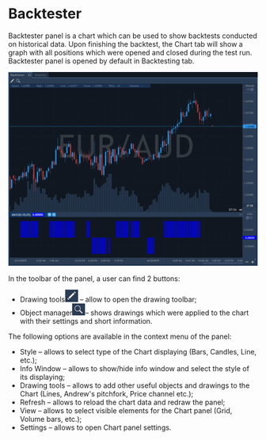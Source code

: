 # Backtester

Backtester panel is a chart which can be used to show backtests conducted on historical data. Upon finishing the backtest, the Chart tab will show a graph with all positions which were opened and closed during the test run. Backtester panel is opened by default in Backtesting tab.

![](../../.gitbook/assets/screenshot_1%20%289%29.png)


In the toolbar of the panel, a user can find 2 buttons: 

* Drawing tools![](../../.gitbook/assets/2%20%2812%29.png)
  – allow to open the drawing toolbar; 
* Object manager![](../../.gitbook/assets/3.png)– shows drawings which were applied to the chart with their settings and short information.

The following options are available in the context menu of the panel:

* Style – allows to select type of the Chart displaying \(Bars, Candles, Line, etc.\);
* Info Window – allows to show/hide info window and select the style of its displaying;
* Drawing tools – allows to add other useful objects and drawings to the Chart \(Lines, Andrew's pitchfork, Price channel etc.\);
* Refresh – allows to reload the chart data and redraw the panel;
* View – allows to select visible elements for the Chart panel \(Grid, Volume bars, etc.\);
* Settings – allows to open Chart panel settings.


